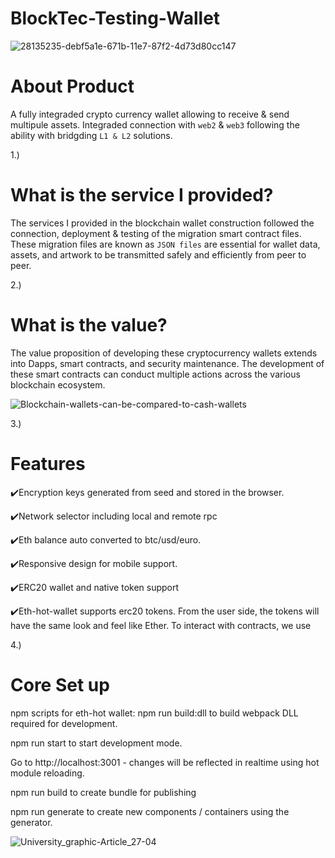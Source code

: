 # BlockTec-Testing-Wallet

![28135235-debf5a1e-671b-11e7-87f2-4d73d80cc147](https://user-images.githubusercontent.com/59753390/137060859-76b92356-54d7-431f-bd2c-a99a95232daa.gif)


# About Product 
A fully integraded crypto currency wallet allowing to receive & send multipule assets.
Integraded connection with ```web2``` & ```web3``` following the ability with bridgding ```L1 & L2``` solutions.


1.) 

# What is the service I provided?

The services I provided in the blockchain wallet construction followed the connection, deployment & testing of the migration smart contract files. These migration files are known as ```JSON files``` are essential for wallet data, assets, and artwork to be transmitted safely and efficiently from peer to peer.

2.) 

# What is the value?

The value proposition of developing these cryptocurrency wallets extends into Dapps, smart contracts, and security maintenance. The development of these smart contracts can conduct multiple actions across the various blockchain ecosystem.


![Blockchain-wallets-can-be-compared-to-cash-wallets](https://user-images.githubusercontent.com/59753390/136678429-b3a78d8b-7254-4184-9d7d-e5c9a5f65551.jpg)


3.) 

# Features

✔️Encryption keys generated from seed and stored in the browser.

✔️Network selector including local and remote rpc

✔️Eth balance auto converted to btc/usd/euro.

✔️Responsive design for mobile support.

✔️ERC20 wallet and native token support

✔️Eth-hot-wallet supports erc20 tokens. From the user side, the tokens will have the same look and feel like Ether. To interact with contracts, we use

4.)

# Core Set up

npm scripts for eth-hot wallet:
npm run build:dll to build webpack DLL required for development.

npm run start to start development mode. 

Go to http://localhost:3001 - changes will be reflected in realtime using hot module reloading.

npm run build to create bundle for publishing

npm run generate to create new components / containers using the generator.


![University_graphic-Article_27-04](https://user-images.githubusercontent.com/59753390/137054159-5b2a6493-079d-4b3b-b1ca-6255177a3a36.png)
